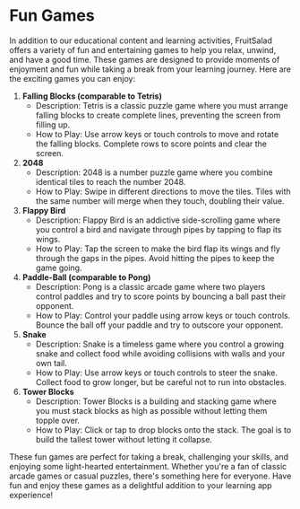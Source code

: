# Fun Games

In addition to our educational content and learning activities, FruitSalad offers a variety of fun and entertaining games to help you relax, unwind, and have a good time. These games are designed to provide moments of enjoyment and fun while taking a break from your learning journey. Here are the exciting games you can enjoy:

1. **Falling Blocks (comparable to Tetris)**
   * Description: Tetris is a classic puzzle game where you must arrange falling blocks to create complete lines, preventing the screen from filling up.
   * How to Play: Use arrow keys or touch controls to move and rotate the falling blocks. Complete rows to score points and clear the screen.
2. **2048**
   * Description: 2048 is a number puzzle game where you combine identical tiles to reach the number 2048.
   * How to Play: Swipe in different directions to move the tiles. Tiles with the same number will merge when they touch, doubling their value.
3. **Flappy Bird**
   * Description: Flappy Bird is an addictive side-scrolling game where you control a bird and navigate through pipes by tapping to flap its wings.
   * How to Play: Tap the screen to make the bird flap its wings and fly through the gaps in the pipes. Avoid hitting the pipes to keep the game going.
4. **Paddle-Ball (comparable to Pong)**
   * Description: Pong is a classic arcade game where two players control paddles and try to score points by bouncing a ball past their opponent.
   * How to Play: Control your paddle using arrow keys or touch controls. Bounce the ball off your paddle and try to outscore your opponent.
5. **Snake**
   * Description: Snake is a timeless game where you control a growing snake and collect food while avoiding collisions with walls and your own tail.
   * How to Play: Use arrow keys or touch controls to steer the snake. Collect food to grow longer, but be careful not to run into obstacles.
6. **Tower Blocks**
   * Description: Tower Blocks is a building and stacking game where you must stack blocks as high as possible without letting them topple over.
   * How to Play: Click or tap to drop blocks onto the stack. The goal is to build the tallest tower without letting it collapse.

These fun games are perfect for taking a break, challenging your skills, and enjoying some light-hearted entertainment. Whether you're a fan of classic arcade games or casual puzzles, there's something here for everyone. Have fun and enjoy these games as a delightful addition to your learning app experience!
